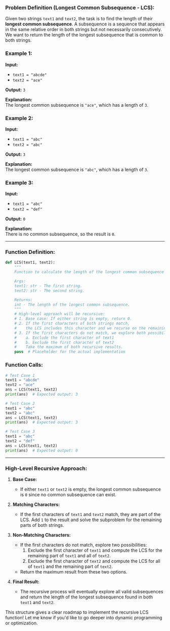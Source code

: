 ### Problem Definition (Longest Common Subsequence - LCS):
Given two strings `text1` and `text2`, the task is to find the length of their **longest common subsequence**. A subsequence is a sequence that appears in the same relative order in both strings but not necessarily consecutively. We want to return the length of the longest subsequence that is common to both strings.

### Example 1:
**Input:**  
- `text1 = "abcde"`
- `text2 = "ace"`

**Output:** `3`

**Explanation:**  
The longest common subsequence is `"ace"`, which has a length of `3`.

### Example 2:
**Input:**  
- `text1 = "abc"`
- `text2 = "abc"`

**Output:** `3`

**Explanation:**  
The longest common subsequence is `"abc"`, which has a length of `3`.

### Example 3:
**Input:**  
- `text1 = "abc"`
- `text2 = "def"`

**Output:** `0`

**Explanation:**  
There is no common subsequence, so the result is `0`.

---

### Function Definition:
```python
def LCS(text1, text2):
    """
    Function to calculate the length of the longest common subsequence (LCS) between two strings.

    Args:
    text1: str - The first string.
    text2: str - The second string.

    Returns:
    int - The length of the longest common subsequence.
    """
    # High-level approach will be recursive:
    # 1. Base case: If either string is empty, return 0.
    # 2. If the first characters of both strings match, 
    #    the LCS includes this character and we recurse on the remaining parts.
    # 3. If the first characters do not match, we explore both possibilities:
    #    a. Exclude the first character of text1
    #    b. Exclude the first character of text2
    #    Take the maximum of both recursive results.
    pass  # Placeholder for the actual implementation
```

### Function Calls:
```python
# Test Case 1
text1 = "abcde"
text2 = "ace"
ans = LCS(text1, text2)
print(ans)  # Expected output: 3

# Test Case 2
text1 = "abc"
text2 = "abc"
ans = LCS(text1, text2)
print(ans)  # Expected output: 3

# Test Case 3
text1 = "abc"
text2 = "def"
ans = LCS(text1, text2)
print(ans)  # Expected output: 0
```

---

### High-Level Recursive Approach:

1. **Base Case:**
   - If either `text1` or `text2` is empty, the longest common subsequence is `0` since no common subsequence can exist.

2. **Matching Characters:**
   - If the first characters of `text1` and `text2` match, they are part of the LCS. Add `1` to the result and solve the subproblem for the remaining parts of both strings.

3. **Non-Matching Characters:**
   - If the first characters do not match, explore two possibilities:
     1. Exclude the first character of `text1` and compute the LCS for the remaining part of `text1` and all of `text2`.
     2. Exclude the first character of `text2` and compute the LCS for all of `text1` and the remaining part of `text2`.
   - Return the maximum result from these two options.

4. **Final Result:**
   - The recursive process will eventually explore all valid subsequences and return the length of the longest subsequence found in both `text1` and `text2`.

This structure gives a clear roadmap to implement the recursive LCS function! Let me know if you'd like to go deeper into dynamic programming or optimization.
